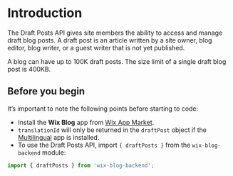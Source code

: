 # Introduction

The Draft Posts API gives site members the ability to access and manage draft blog posts. A draft post is an article written by a site owner, blog editor, blog writer, or a guest writer that is not yet published.    

A blog can have up to 100K draft posts. The size limit of a single draft blog post is 400KB.

## Before you begin

It’s important to note the following points before starting to code:

- Install the **Wix Blog** app from [Wix App Market](https://www.wix.com/app-market/wix-blog).
- `translationId` will only be returned in the `draftPost` object if the [Multilingual](https://support.wix.com/en/article/wix-multilingual-an-overview) app is installed.
- To use the Draft Posts API, import `{ draftPosts }` from the `wix-blog-backend` module:

```javascript
import { draftPosts } from 'wix-blog-backend';
```